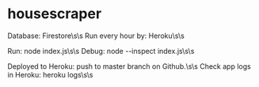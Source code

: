 # housescraper

Database: Firestore\s\s
Run every hour by: Heroku\s\s

Run: node index.js\s\s
Debug: node --inspect index.js\s\s

Deployed to Heroku: push to master branch on Github.\s\s
Check app logs in Heroku: heroku logs\s\s
